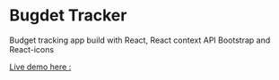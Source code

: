 # Bugdet Tracker

Budget tracking app build with React, React context API Bootstrap and React-icons

[Live demo here :]("https://thomasl4012.github.io/budget-tracker/")
